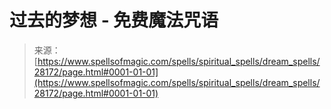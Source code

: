 <!--yml

分类：未分类

日期：2024年06月12日 19:17:45

-->

# 过去的梦想 - 免费魔法咒语

> 来源：[https://www.spellsofmagic.com/spells/spiritual_spells/dream_spells/28172/page.html#0001-01-01](https://www.spellsofmagic.com/spells/spiritual_spells/dream_spells/28172/page.html#0001-01-01)
